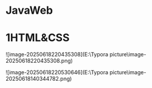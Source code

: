 # JavaWeb

# 1HTML&CSS

![image-20250618220435308](E:\Typora picture\image-20250618220435308.png)

![image-20250618220530646](E:\Typora picture\image-20250618140344782.png)
